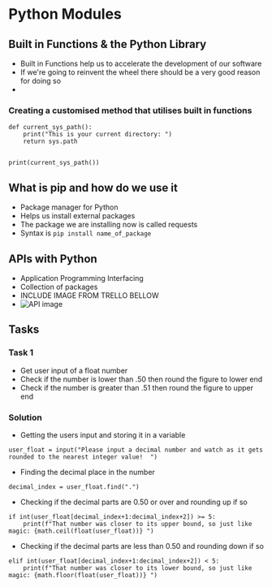 # Python Modules
## Built in Functions & the Python Library
- Built in Functions help us to accelerate the development of our software
- If we're going to reinvent the wheel there should be a very good reason for doing so
-  
### Creating a customised method that utilises built in functions
```
def current_sys_path():
    print("This is your current directory: ")
    return sys.path


print(current_sys_path())
```
## What is pip and how do we use it
- Package manager for Python
- Helps us install external packages
- The package we are installing now is called requests
- Syntax is ```pip install name_of_package```
## APIs with Python
- Application Programming Interfacing
- Collection of packages
- INCLUDE IMAGE FROM TRELLO BELLOW
- ![API image](/downloads/API_image.png)
## Tasks
### Task 1
- Get user input of a float number
- Check if the number is lower than .50 then round the figure to lower end
- Check if the number is greater than .51 then round the figure to upper end
### Solution
- Getting the users input and storing it in a variable
```
user_float = input("Please input a decimal number and watch as it gets rounded to the nearest integer value!  ")
```
- Finding the decimal place in the number
```
decimal_index = user_float.find(".")
```
- Checking if the decimal parts are 0.50 or over and rounding up if so
```
if int(user_float[decimal_index+1:decimal_index+2]) >= 5:
    print(f"That number was closer to its upper bound, so just like magic: {math.ceil(float(user_float))} ")
```
- Checking if the decimal parts are less than 0.50 and rounding down if so
```
elif int(user_float[decimal_index+1:decimal_index+2]) < 5:
    print(f"That number was closer to its lower bound, so just like magic: {math.floor(float(user_float))} ")
```